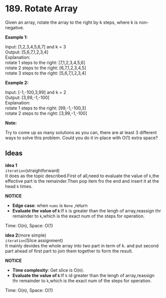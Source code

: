 # 189. Rotate Array 

Given an array, rotate the array to the right by k steps, where k is non-negative.      

**Example 1:**  

Input: [1,2,3,4,5,6,7] and k = 3   
Output: [5,6,7,1,2,3,4]   
Explanation:   
rotate 1 steps to the right: [7,1,2,3,4,5,6]   
rotate 2 steps to the right: [6,7,1,2,3,4,5]   
rotate 3 steps to the right: [5,6,7,1,2,3,4]      

**Example 2:**  

Input: [-1,-100,3,99] and k = 2   
Output: [3,99,-1,-100]   
Explanation:    
rotate 1 steps to the right: [99,-1,-100,3]   
rotate 2 steps to the right: [3,99,-1,-100]      

**Note:**

Try to come up as many solutions as you can, there are at least 3 different ways to solve this problem.
Could you do it in-place with O(1) extra space?      

## Ideas  
**idea 1**   
`iteration`(straightforward)    
It does as the topic described.First of all,need to evaluate the value of `k`,the effective part is the remainder.Then pop item fro the end and insert it at the head `k` times.   
  
**NOTICE**      
* **Edge case**: when `nums` is `None` ,return     
* **Evaluate the value of `k`**:If `k` is greater than the lengh of array,reassign thr remainder to `k`,which is the exact num of the steps for operation.              

Time: O(n), Space: O(1)      

**idea 2**(more simple)   
`iteration`(Slice assignment)       
It mainly devides the whole array into two part in term of k. and put second part ahead of first part to join them together to form the result.
  
**NOTICE**      
* **Time complexity**: Get slice is O(n).       
* **Evaluate the value of `k`**:If `k` id greater than the lengh of array,reassign thr remainder to `k`,which is the exact num of the steps for operation.              

Time: O(n), Space: O(1) 

